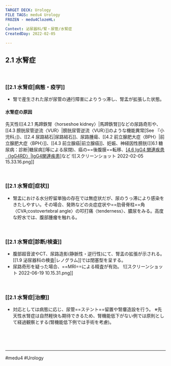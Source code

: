 ```yaml
---
TARGET DECK: Urology
FILE TAGS: medu4 Urology
FROZEN - medu4ClozeHL:
 : 
Context: 泌尿器科/腎・尿管/水腎症
CreatedDay: 2022-02-05

---
```


## 2.1 水腎症

<br>

### [[2.1 水腎症|病態・疫学]]
* 腎で産生された尿が尿管の通行障害によりうっ滞し、腎盂が拡張した状態。
#### 水腎症の原因
先天性([[4.2.1 馬蹄鉄腎〈horseshoe kidney〉|馬蹄鉄腎]]などの尿路奇形や、[[4.3 膀胱尿管逆流〈VUR〉|膀胱尿管逆流〈VUR〉]]のような機能異常[See 『小児科』])、[[2.4 尿路結石|尿路結石]]、尿路腫瘍、[[4.2 前立腺肥大症〈BPH〉|前立腺肥大症〈BPH〉]]、[[4.3 前立腺癌|前立腺癌]]、妊娠、神経因性膀胱([[6.1 糖尿病：診断|糖尿病]]等による尿閉)、癌の==後腹膜==転移、[[4.6 IgG4 関連疾患〈IgG4RD〉|IgG4関連疾患]](特に後腹膜線維症)など
![[スクリーンショット 2022-02-05 15.33.16.png]]
<!--ID: 1644300119282-->


<br>

### [[2.1 水腎症|症状]]
* 腎盂における水分貯留単独の存在では無症状だが、尿のうっ滞により感染をきたしやすい。その場合、発熱などの炎症症状や==肋骨脊柱==角〈CVA;costovertebral angle〉の叩打痛〈tenderness〉、膿尿をみる。高度な貯水では、腹部腫瘤を触れる。
<!--ID: 1644300119293-->




<br>

### [[2.1 水腎症|診断/検査]]
* 腹部超音波やCT、尿路造影(静脈性・逆行性)にて、腎盂の拡張が示される。[[1.9 泌尿器科の検査|レノグラム]]では閉塞型を呈する。
* 尿路奇形を疑った場合、==MRI==による精査が有効。
![[スクリーンショット 2022-06-19 10.15.31.png]]
<!--ID: 1644300119302-->


<br>

### [[2.1 水腎症|治療]]
* 対応としては病態に応じ、尿管==ステント==留置や腎瘻造設を行う。 
※先天性水腎症は自然軽快も期待できるため、腎機能低下がない例では原則として経過観察とする(腎機能低下例では手術を考慮)。
<!--ID: 1644300119310-->


<br><br><br>

---
#medu4 #Urology 